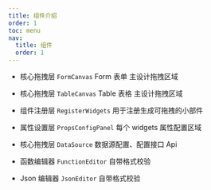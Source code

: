 ```yaml
---
title: 组件介绍
order: 1
toc: menu
nav:
  title: 组件
  order: 1
---
```


<Alert>

- 核心拖拽层 `FormCanvas` Form 表单 主设计拖拽区域

- 核心拖拽层 `TableCanvas` Table 表格 主设计拖拽区域

- 组件注册层 `RegisterWidgets` 用于注册生成可拖拽的小部件

- 属性设置层 `PropsConfigPanel` 每个 widgets 属性配置区域

- 核心拖拽层 `DataSource` 数据源配置、配置接口 Api

- 函数编辑器 `FunctionEditor` 自带格式校验

- Json 编辑器 `JsonEditor` 自带格式校验
  </Alert>

